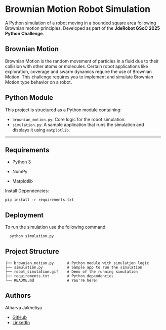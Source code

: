 
# Brownian Motion Robot Simulation

A Python simulation of a robot moving in a bounded square area following Brownian motion principles. Developed as part of the **JdeRobot GSoC 2025 Python Challenge**.

## Brownian Motion
Brownian Motion is the random movement of particles in a fluid due to their collision with
other atoms or molecules. Certain robot applications like exploration, coverage and swarm
dynamics require the use of Brownian Motion. This challenge requires you to implement
and simulate Brownian Motion type behavior on a robot.
## Python Module


This project is structured as a Python module containing:
- `brownian_motion.py`: Core logic for the robot simulation.
- `simulation.py`: A sample application that runs the simulation and displays it using `matplotlib`.

---
## Requirements
- Python 3

- NumPy

- Matplotlib

Install Dependencies: 

```
pip install -r requirements.txt
```
## Deployment

To run the simulation use the following command:

```bash
  python simulation.py
```


## Project Structure
```
├── brownian_motion.py      # Python module with simulation logic
├── simulation.py           # Sample app to run the simulation
├── robot_simulation.gif    # Demo of the running simulation
├── requirements.txt        # Python dependencies
└── README.md               # You're here!

```
## Authors

Atharva Jakhetiya
- [GitHub](https://github.com/Im-Arth1307)
- [LinkedIn](https://www.linkedin.com/in/atharva-jakhetiya/)

